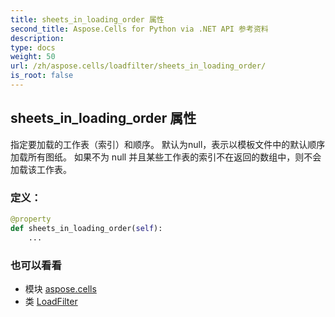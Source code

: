 ```yaml
---
title: sheets_in_loading_order 属性
second_title: Aspose.Cells for Python via .NET API 参考资料
description:
type: docs
weight: 50
url: /zh/aspose.cells/loadfilter/sheets_in_loading_order/
is_root: false
---
```

## sheets_in_loading_order 属性

指定要加载的工作表（索引）和顺序。
默认为null，表示以模板文件中的默认顺序加载所有图纸。
如果不为 null 并且某些工作表的索引不在返回的数组中，则不会加载该工作表。
### 定义：
```python
@property
def sheets_in_loading_order(self):
    ...
```

### 也可以看看
* 模块 [aspose.cells](../../)
* 类 [LoadFilter](/cells/python-net/zh/aspose.cells/loadfilter)
